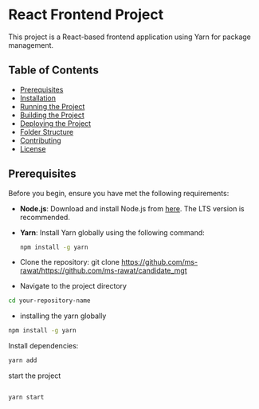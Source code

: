 # React Frontend Project

This project is a React-based frontend application using Yarn for package management.

## Table of Contents

- [Prerequisites](#prerequisites)
- [Installation](#installation)
- [Running the Project](#running-the-project)
- [Building the Project](#building-the-project)
- [Deploying the Project](#deploying-the-project)
- [Folder Structure](#folder-structure)
- [Contributing](#contributing)
- [License](#license)

## Prerequisites

Before you begin, ensure you have met the following requirements:

- **Node.js**: Download and install Node.js from [here](https://nodejs.org/). The LTS version is recommended.
- **Yarn**: Install Yarn globally using the following command:
  ```sh
  npm install -g yarn
- Clone the repository:
git clone https://github.com/ms-rawat/https://github.com/ms-rawat/candidate_mgt


- Navigate to the project directory
```sh
cd your-repository-name
```

- installing the yarn globally
```sh
npm install -g yarn
```


Install dependencies:

```sh
yarn add
```

start the project 

```sh

yarn start
```

